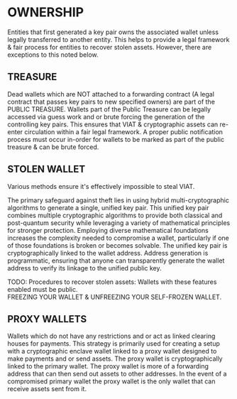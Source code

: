 # OWNERSHIP

Entities that first generated a key pair owns the associated wallet unless legally transferred to another entity. This helps to provide a legal framework & fair process for entities to recover stolen assets. However, there are exceptions to this noted below.

## TREASURE

Dead wallets which are NOT attached to a forwarding contract (A legal contract that passes key pairs to new specified owners) are part of the PUBLIC TREASURE. Wallets part of the Public Treasure can be legally accessed via guess work and or brute forcing the generation of the controlling key pairs. This ensures that VIAT & cryptographic assets can re-enter circulation within a fair legal framework. A proper public notification process must occur in-order for wallets to be marked as part of the public treasure & can be brute forced.

## STOLEN WALLET

Various methods ensure it's effectively impossible to steal VIAT.

The primary safeguard against theft lies in using hybrid multi-cryptographic algorithms to generate a single, unified key pair. This unified key pair combines multiple cryptographic algorithms to provide both classical and post-quantum security while leveraging a variety of mathematical principles for stronger protection. Employing diverse mathematical foundations increases the complexity needed to compromise a wallet, particularly if one of those foundations is broken or becomes solvable. The unified key pair is cryptographically linked to the wallet address. Address generation is programmatic, ensuring that anyone can transparently generate the wallet address to verify its linkage to the unified public key.

TODO: Procedures to recover stolen assets: Wallets with these features enabled must be public.  
FREEZING YOUR WALLET & UNFREEZING YOUR SELF-FROZEN WALLET.

## PROXY WALLETS

Wallets which do not have any restrictions and or act as linked clearing houses for payments. 
This strategy is primarily used for creating a setup with a cryptographic enclave wallet linked to a proxy wallet designed to make payments and or send assets. The proxy wallet is cryptographically linked to the primary wallet. The proxy wallet is more of a forwarding address that can then send out assets to other addresses. In the event of a compromised primary wallet the proxy wallet is the only wallet that can receive assets sent from it.
